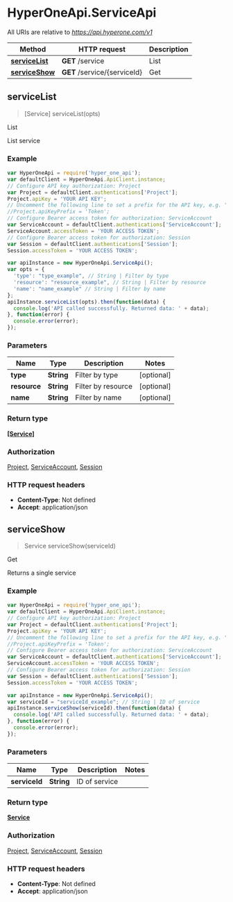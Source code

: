 # HyperOneApi.ServiceApi

All URIs are relative to *https://api.hyperone.com/v1*

Method | HTTP request | Description
------------- | ------------- | -------------
[**serviceList**](ServiceApi.md#serviceList) | **GET** /service | List
[**serviceShow**](ServiceApi.md#serviceShow) | **GET** /service/{serviceId} | Get



## serviceList

> [Service] serviceList(opts)

List

List service

### Example

```javascript
var HyperOneApi = require('hyper_one_api');
var defaultClient = HyperOneApi.ApiClient.instance;
// Configure API key authorization: Project
var Project = defaultClient.authentications['Project'];
Project.apiKey = 'YOUR API KEY';
// Uncomment the following line to set a prefix for the API key, e.g. "Token" (defaults to null)
//Project.apiKeyPrefix = 'Token';
// Configure Bearer access token for authorization: ServiceAccount
var ServiceAccount = defaultClient.authentications['ServiceAccount'];
ServiceAccount.accessToken = 'YOUR ACCESS TOKEN';
// Configure Bearer access token for authorization: Session
var Session = defaultClient.authentications['Session'];
Session.accessToken = 'YOUR ACCESS TOKEN';

var apiInstance = new HyperOneApi.ServiceApi();
var opts = {
  'type': "type_example", // String | Filter by type
  'resource': "resource_example", // String | Filter by resource
  'name': "name_example" // String | Filter by name
};
apiInstance.serviceList(opts).then(function(data) {
  console.log('API called successfully. Returned data: ' + data);
}, function(error) {
  console.error(error);
});

```

### Parameters



Name | Type | Description  | Notes
------------- | ------------- | ------------- | -------------
 **type** | **String**| Filter by type | [optional] 
 **resource** | **String**| Filter by resource | [optional] 
 **name** | **String**| Filter by name | [optional] 

### Return type

[**[Service]**](Service.md)

### Authorization

[Project](../README.md#Project), [ServiceAccount](../README.md#ServiceAccount), [Session](../README.md#Session)

### HTTP request headers

- **Content-Type**: Not defined
- **Accept**: application/json


## serviceShow

> Service serviceShow(serviceId)

Get

Returns a single service

### Example

```javascript
var HyperOneApi = require('hyper_one_api');
var defaultClient = HyperOneApi.ApiClient.instance;
// Configure API key authorization: Project
var Project = defaultClient.authentications['Project'];
Project.apiKey = 'YOUR API KEY';
// Uncomment the following line to set a prefix for the API key, e.g. "Token" (defaults to null)
//Project.apiKeyPrefix = 'Token';
// Configure Bearer access token for authorization: ServiceAccount
var ServiceAccount = defaultClient.authentications['ServiceAccount'];
ServiceAccount.accessToken = 'YOUR ACCESS TOKEN';
// Configure Bearer access token for authorization: Session
var Session = defaultClient.authentications['Session'];
Session.accessToken = 'YOUR ACCESS TOKEN';

var apiInstance = new HyperOneApi.ServiceApi();
var serviceId = "serviceId_example"; // String | ID of service
apiInstance.serviceShow(serviceId).then(function(data) {
  console.log('API called successfully. Returned data: ' + data);
}, function(error) {
  console.error(error);
});

```

### Parameters



Name | Type | Description  | Notes
------------- | ------------- | ------------- | -------------
 **serviceId** | **String**| ID of service | 

### Return type

[**Service**](Service.md)

### Authorization

[Project](../README.md#Project), [ServiceAccount](../README.md#ServiceAccount), [Session](../README.md#Session)

### HTTP request headers

- **Content-Type**: Not defined
- **Accept**: application/json

